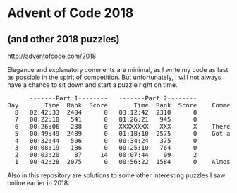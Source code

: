 # Advent of Code 2018
## (and other 2018 puzzles)
http://adventofcode.com/2018

Elegance and explanatory comments are minimal, as I write my code as fast as possible in the spirit of competition. But unfortunately, I will not always have a chance to sit down and start a puzzle right on time.

<pre>      <span>-------Part 1--------</span>   <span>-------Part 2--------</span>
Day   <span>    Time  Rank  Score</span>   <span>    Time  Rank  Score</span> <span>   Comments </span>
  8   02:42:33  2404      0   03:12:42  2310      0    
  7   00:22:10   541      0   01:26:21   945      0  
  6   00:26:06   238      0   XXXXXXXX   XXX      X    There was a <a href = "https://twitter.com/ericwastl/status/1070563771339411457">bug in Part 2</a>.
  5   00:49:49  2489      0   01:18:10  2575      0    Got a late start.
  4   00:32:44   506      0   00:34:24   375      0  
  3   00:08:19   186      0   00:25:10   764      0  
  2   00:03:20    87     14   00:07:44    99      2  
  1   00:42:28  2075      0   00:56:22  1584      0    Almost forgot!
</pre>

Also in this repository are solutions to some other interesting puzzles I saw online earlier in 2018.
